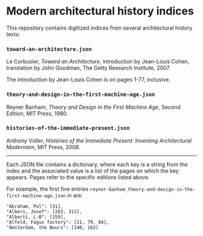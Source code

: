 #  Modern architectural history indices

This repository contains digitized indices from several architectural history texts:

### `toward-an-architecture.json`
Le Corbusier, *Toward an Architecture*, introduction by Jean-Louis Cohen, translation by John Goodman, The Getty Research Institute, 2007.

The introduction by Jean-Louis Cohen is on pages 1-77, inclusive.

### `theory-and-design-in-the-first-machine-age.json`
Reyner Banham, *Theory and Design in the First Machine Age*, Second Edition, MIT Press, 1980.

### `histories-of-the-immediate-present.json`
Anthony Vidler, *Histories of the Immediate Present: Inventing Architectural Modernism*, MIT Press, 2008.

----

Each JSON file contains a dictionary, where each key is a string from the index and the associated value
is a list of the pages on which the key appears. Pages refer to the specific editions listed above.

For example, the first five entries `reyner-banham_theory-and-design-in-the-first-machine-age.json` in are:
```
"Abraham, Pol": [31],
"Albers, Josef": [283, 313],
"Alberti, L-B": [159],
"Alfeld, Fagus factory": [21, 79, 84],
"Amsterdam, the Beurs": [140, 163]
```